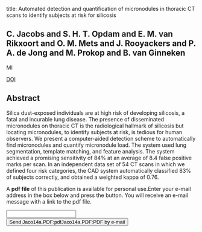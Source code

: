 title: Automated detection and quantification of micronodules in thoracic CT scans to identify subjects at risk for silicosis

## C. Jacobs and S. H. T. Opdam and E. M. van Rikxoort and O. M. Mets and J. Rooyackers and P. A. de Jong and M. Prokop and B. van Ginneken
MI

<a href="https://doi.org/10.1117/12.2043536">DOI</a>

## Abstract
Silica dust-exposed individuals are at high risk of developing silicosis, a fatal and incurable lung disease. The presence of disseminated micronodules on thoracic CT is the radiological hallmark of silicosis but locating micronodules, to identify subjects at risk, is tedious for human observers. We present a computer-aided detection scheme to automatically find micronodules and quantify micronodule load. The system used lung segmentation, template matching, and feature analysis. The system achieved a promising sensitivity of 84% at an average of 8.4 false positive marks per scan. In an independent data set of 54 CT scans in which we defined four risk categories, the CAD system automatically classified 83% of subjects correctly, and obtained a weighted kappa of 0.76.

A <b>pdf file</b> of this publication is available for personal use.Enter your e-mail address in the box below and press the button. You will receive an e-mail message with a link to the pdf file.
<form action="sender.php">  <input type="text" name="email">  <input type="submit" value="Send Jaco14a.PDF:pdfJaco14a.PDF:PDF by e-mail"></form>